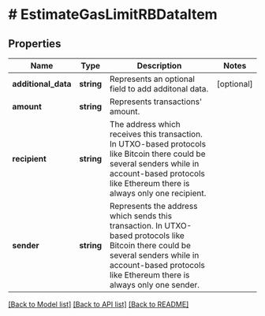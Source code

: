 # # EstimateGasLimitRBDataItem

## Properties

Name | Type | Description | Notes
------------ | ------------- | ------------- | -------------
**additional_data** | **string** | Represents an optional field to add additonal data. | [optional]
**amount** | **string** | Represents transactions&#39; amount. |
**recipient** | **string** | The address which receives this transaction. In UTXO-based protocols like Bitcoin there could be several senders while in account-based protocols like Ethereum there is always only one recipient. |
**sender** | **string** | Represents the address which sends this transaction. In UTXO-based protocols like Bitcoin there could be several senders while in account-based protocols like Ethereum there is always only one sender. |

[[Back to Model list]](../../README.md#models) [[Back to API list]](../../README.md#endpoints) [[Back to README]](../../README.md)
